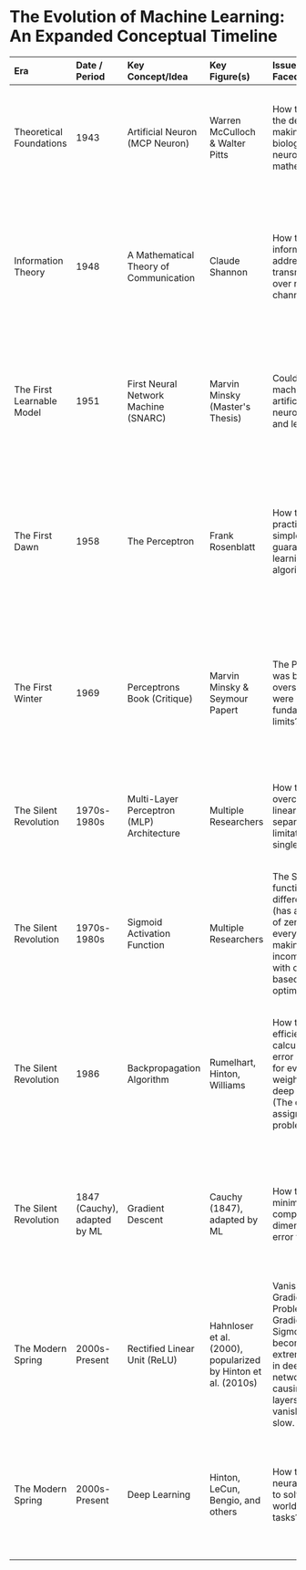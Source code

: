 # The Evolution of Machine Learning: An Expanded Conceptual Timeline

| Era | Date / Period | Key Concept/Idea | Key Figure(s) | Issue / Problem Faced | Gap / Limitation | Solution / Innovation | Importance & Details |
| :--- | :--- | :--- | :--- | :--- | :--- | :--- | :--- |
| Theoretical Foundations | 1943 | Artificial Neuron (MCP Neuron) | Warren McCulloch & Walter Pitts | How to model the decision-making of a biological neuron mathematically? | Purely a theoretical, static model. It had no ability to learn from data. | A logical calculus for neural networks. Modeled a neuron as a simple logic gate that fires if input signals exceed a threshold. | Provided the blueprint. Showed that a network of artificial neurons could, in theory, compute any logical function. |
| Information Theory | 1948 | A Mathematical Theory of Communication | Claude Shannon | How to quantify information and address signal transmission over noisy channels? | Lack of a formal framework to measure information, redundancy, and channel capacity. | Founded Information Theory. Introduced concepts of bits, entropy, and noise, which later became crucial for understanding learning and data compression in AI. | Provided the language. Concepts like entropy are used in ML loss functions (e.g., cross-entropy loss) and to theorize about learning processes. |
| The First Learnable Model | 1951 | First Neural Network Machine (SNARC) | Marvin Minsky (Master's Thesis) | Could a machine of artificial neurons be built and learn? | The machine was complex and impractical, using Hebbian learning. It proved a concept but wasn't a scalable solution. | Built the first stochastic, reinforcement-learning-based neural network machine using 3000 vacuum tubes. | Proof of physical concept. Demonstrated that a neural network could be built in hardware and adapt. |
| The First Dawn | 1958 | The Perceptron | Frank Rosenblatt | How to create a practical, simple, and guaranteed learning algorithm? | Previous models (MCP, SNARC) were either not learnable or too complex. | The Perceptron Learning Rule. A simple, mathematically guaranteed algorithm to adjust weights for linear classification. Included all core parts: Inputs, Weights, Bias, Summation, Step Activation. | The first practical learning algorithm. Huge media hype. Demonstrated learning on hardware ("Mark 1 Perceptron"). |
| The First Winter | 1969 | Perceptrons Book (Critique) | Marvin Minsky & Seymour Papert | The Perceptron was being oversold. What were its fundamental limits? | The single-layer Perceptron could not learn non-linearly separable functions (e.g., XOR). This limitation was fatal for complex problems. | A rigorous mathematical proof of the Perceptron's limitations. Showed its computational intractability for certain problems. | Caused the AI Winter. Their authority and rigorous proof led to a massive decline in neural network research funding for over a decade. |
| The Silent Revolution | 1970s-1980s | Multi-Layer Perceptron (MLP) Architecture | Multiple Researchers | How to overcome the linear separability limitation of a single layer? | A single layer of processing is not computationally powerful enough for complex tasks. | Stack perceptrons into hidden layers. This allows for function composition—building complex features from simpler ones. | Provided the architectural solution. This structure gives neural networks their "depth" and representational power. |
| The Silent Revolution | 1970s-1980s | Sigmoid Activation Function | Multiple Researchers | The Step function is not differentiable (has a gradient of zero almost everywhere), making it incompatible with calculus-based optimization. | You cannot use gradient-based learning with a Step function. | Replaced the Step function with a smooth, S-shaped, differentiable function like the Sigmoid or Tanh. | Provided the mathematical tool. Its continuous nature allowed for the application of calculus (the chain rule) to train networks. |
| The Silent Revolution | 1986 | Backpropagation Algorithm | Rumelhart, Hinton, Williams | How to efficiently calculate the error gradient for every weight in a deep network? (The credit assignment problem) | There was no efficient way to train the weights in the hidden layers of an MLP. | Backpropagation: A computationally efficient application of the chain rule from calculus to propagate error signals backward through the network. | Provided the learning algorithm. This solved the credit assignment problem and made training deep networks feasible. It is the engine of modern deep learning. |
| The Silent Revolution | 1847 (Cauchy), adapted by ML | Gradient Descent | Cauchy (1847), adapted by ML | How to minimize a complex, multi-dimensional error function? | Finding the optimal set of weights is an NP-hard optimization problem. | Iteratively adjust parameters in the direction of the steepest descent of the error gradient. Formula: W_new = W_old - η * ∇Error(W_old) | The optimization workhorse. The foundational algorithm for navigating high-dimensional weight spaces to find a good minimum. |
| The Modern Spring | 2000s-Present | Rectified Linear Unit (ReLU) | Hahnloser et al. (2000), popularized by Hinton et al. (2010s) | Vanishing Gradient Problem: Gradients from Sigmoid/Tanh become extremely small in deep networks, causing early layers to learn vanishingly slow. | Deep networks with Sigmoid/Tanh were incredibly difficult and slow to train. | ReLU: f(x) = max(0, x). Its gradient is either 0 or 1, preventing multiplicative fading of gradients during backpropagation. | Enabled Deep Learning. Allowed for the stable and efficient training of networks with tens or hundreds of layers. |
| The Modern Spring | 2000s-Present | Deep Learning | Hinton, LeCun, Bengio, and others | How to scale neural networks to solve real-world, complex tasks? | Older models lacked depth, data, and compute to achieve human-level performance on tasks like vision and speech. | The combination of MLPs, Backpropagation, ReLU, trained on massive datasets (Big Data) using GPU computing. | The current paradigm. The scaling of the core 1980s ideas led to the modern revolution in AI, powering everything from LLMs to image generators. |